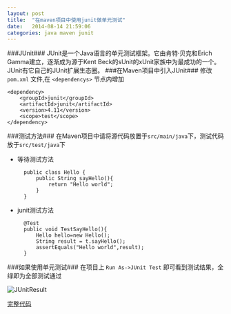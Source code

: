 ```yaml
---
layout: post
title:  "在maven项目中使用junit做单元测试"
date:   2014-08-14 21:59:06
categories: java maven junit
---
```

###JUnit###
JUnit是一个Java语言的单元测试框架。它由肯特·贝克和Erich Gamma建立，逐渐成为源于Kent Beck的sUnit的xUnit家族中为最成功的一个。 JUnit有它自己的JUnit扩展生态圈。
###在Maven项目中引入JUnit###
修改 `pom.xml` 文件,在 `<dependencys>` 节点内增加  

	<dependency>
		<groupId>junit</groupId>
		<artifactId>junit</artifactId>
		<version>4.11</version>
		<scope>test</scope>
	</dependency>
###测试方法###
在Maven项目中请将源代码放置于`src/main/java`下，测试代码放于`src/test/java`下

* 等待测试方法

		public class Hello {
			public String sayHello(){
				return "Hello world";
			}
		}
* junit测试方法  

		@Test
		public void TestSayHello(){
			Hello hello=new Hello();
			String result = t.sayHello();
			assertEquals("Hello world",result);
		}
###如果使用单元测试###
在项目上 `Run As->JUnit Test` 即可看到测试结果，全绿即为全部测试通过

![JUnitResult](http://guohai163.github.io/doc-pic/junit-tutorial/junit-test.png)

[完整代码](https://github.com/guohai163/org.guohai.maven.junit)